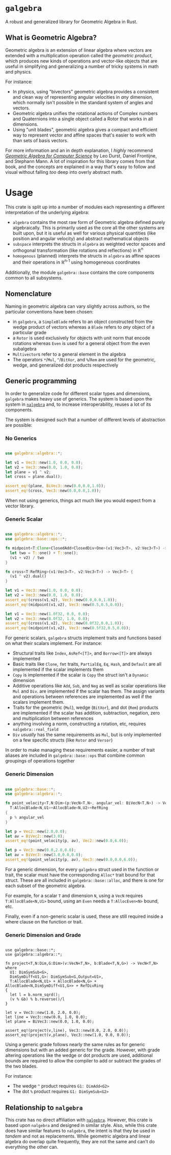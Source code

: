 
# `galgebra`

A robust and generalized library for Geometric Algebra in Rust.

## What is Geometric Algebra?

Geometric algebra is an extension of linear algebra where vectors are extended
with a multiplication operation called the _geometric product_, which
produces new kinds of operations and vector-like objects that are useful in
simplifying and generalizing a number of tricky systems in math and physics.

For instance:
- In physics, using "bivectors" geometric algebra provides a consistent and
  clean way of representing angular velocities in *any* dimension, which
  normally isn't possible in the standard system of angles and vectors.
- Geometric algebra unifies the rotational actions of Complex
  numbers and Quaternions into a single object called a Rotor that works in all
  dimensions.
- Using "unit blades", geometric algebra gives a compact and efficient way to
  represent vector and affine spaces that's easier to work with
  than sets of basis vectors.

For more information and an in depth explanation, I _highly_ recommend
[_Geometric Algebra for Computer Science_][1] by Leo Durst, Daniel Frontijne, and
Stephann Mann. A lot of inspiration for this library comes from that book, and
the concepts are explained in a way that's easy to follow and visual without
falling *too* deep into overly abstract math.

# Usage

This crate is split up into a number of modules each representing a different
interpretation of the underlying algebra:
 - `algebra` contains the most raw form of Geometric algebra defined purely
   algebraically. This is primarily used as the core all the other systems are
   built upon, but it is useful as well for various physical quantities (like
   position and angular velocity) and abstract mathematical objects
 - `subspace` interprets the structs in `algebra` as weighted vector spaces and
   orthogonal transformation (like rotations and reflections) in ℝ<sup>n</sup>
 - `homogenous` (planned) interprets the structs in `algebra` as affine spaces
   and their operations in ℝ<sup>n-1</sup> using homogeneous coordinates

Additionally, the module `galgebra::base` contains the core components common
to all subsystems.

## Nomenclature

Naming in geometric algebra can vary slightly across authors, so the particular
conventions have been chosen:
- in `galgebra`, a `SimpleBlade` refers to an object constructed from the
 wedge product of vectors whereas a `Blade` refers to _any_ object of a
 particular grade
- a `Rotor` is used exclusively for objects with unit norm that encode rotations
  whereas `Even` is used for a general object from the even subalgebra
- `Multivector`s refer to a general element in the algebra
- The operators `*`/`Mul`, `^`/`BitXor`, and `%`/`Rem` are used for the geometric,
 wedge, and generalized dot products respectively

## Generic programming

In order to generalize code for different scalar types and dimensions,
`galgebra` makes heavy use of generics. The system is based upon the
system in [`nalgebra`][2] and, to increase interoperability, reuses a lot of its
components.

The system is designed such that a number of different levels of abstraction
are possible:

### No Generics

```rust

use galgebra::algebra::*;

let v1 = Vec3::new(1.0, 0.0, 0.0);
let v2 = Vec3::new(0.0, 1.0, 0.0);
let plane = v1 ^ v2;
let cross = plane.dual();

assert_eq!(plane, BiVec3::new(0.0,0.0,1.0));
assert_eq!(cross, Vec3::new(0.0,0.0,1.0));

```

When not using generics, things act much like you would expect from a vector
library.

### Generic Scalar

```rust

use galgebra::algebra::*;
use galgebra::base::ops::*;

fn midpoint<T:Clone+ClosedAdd+ClosedDiv+One>(v1:Vec3<T>, v2:Vec3<T>) -> Vec3<T> {
  let two = T::one() + T::one();
  (v1 + v2) / two
}

fn cross<T:RefRing>(v1:Vec3<T>, v2:Vec3<T>) -> Vec3<T> {
  (v1 ^ v2).dual()
}

let v1 = Vec3::new(1.0, 0.0, 0.0);
let v2 = Vec3::new(0.0, 1.0, 0.0);
assert_eq!(cross(v1,v2), Vec3::new(0.0,0.0,1.0));
assert_eq!(midpoint(v1,v2), Vec3::new(0.5,0.5,0.0));

let v1 = Vec3::new(1.0f32, 0.0, 0.0);
let v2 = Vec3::new(0.0f32, 1.0, 0.0);
assert_eq!(cross(v1,v2), Vec3::new(0.0f32,0.0,1.0));
assert_eq!(midpoint(v1,v2), Vec3::new(0.5f32,0.5,0.0));

```

For generic scalars, `galgebra` structs implement traits and functions based on
what their scalars implement. For instance:
 - Structural traits like `Index`, `AsRef<[T]>`, and `Borrow<[T]>` are always
   implemented
 - Basic traits like `Clone`, `fmt` traits, `PartialEq`, `Eq`, `Hash`, and `Default`
   are all implemented if the scalar implements them
 - `Copy` is implemented if the scalar is `Copy` the struct isn't a `Dynamic`
   dimension
 - Additive operations like `Add`, `Sub`, and `Neg` as well as scalar operations
   like `Mul` and `Div`. are implemented if the scalar has them. The assign
   variants and operations between references are implemented as well if the
   scalars implement them.
 - Traits for the geometric (`Mul`), wedge (`BitXor`), and dot (`Rem`) products
   are implemented if the scalar has addition, subtraction, negation, zero and
   multiplication between references
 - anything involving a norm, constructing a rotation, etc, requires
   `nalgebra::real_field`
 - `Div` _usually_ has the same requirements as `Mul`, but is only implemented
   on a few specific structs (like `Rotor` and `Versor`)

In order to make managing these requirements easier, a number of trait aliases
are included in `galgebra::base::ops` that combine common groupings of operations
together

### Generic Dimension

```rust

use galgebra::base::*;
use galgebra::algebra::*;

fn point_velocity<T,N:Dim>(p:VecN<T,N>, angular_vel: BiVecN<T,N>) -> VecN<T,N> where
  T:AllocBlade<N,U1>+AllocBlade<N,U2>+RefRing
{
  p % angular_vel
}

let p = Vec2::new(2.0,0.0);
let av = BiVec2::new(3.0);
assert_eq!(point_velocity(p, av), Vec2::new(0.0,6.0));

let p = Vec3::new(0.0,2.0,0.0);
let av = BiVec3::new(3.0,0.0,0.0);
assert_eq!(point_velocity(p, av), Vec3::new(0.0,0.0,6.0));

```

For a generic dimension, for every `galgebra` struct
used in the function or trait, the scalar must have the corresponding `Alloc*`
trait bound for that struct. These are all included in `galgebra::base::alloc`,
and there is one for each subset of the geometric algebra.

For example, for a scalar `T` and dimension `N`, using a `VecN` requires `T:AllocBlade<N,U1>` bound, using an `Even` needs a `T:AllocEven<N>` bound, etc.

Finally, even if a non-generic scalar is used, these are still required inside a
where clause on the function or trait.

### Generic Dimension and Grade

```

use galgebra::base::*;
use galgebra::algebra::*;

fn project<T,N:Dim,G:Dim>(v:VecN<T,N>, b:Blade<T,N,G>) -> VecN<T,N> where
  U1: DimSymSub<G>,
  DimSymDiff<U1,G>: DimSymSub<G,Output=U1>,
  T:AllocBlade<N,U1> + AllocBlade<N,G> + AllocBlade<N,DimSymDiff<U1,G>> + RefDivRing
{
  let l = b.norm_sqrd();
  (v % &b) % b.reverse()/l
}

let v = Vec3::new(1.0, 2.0, 0.0);
let line = Vec3::new(0.0, 1.0, 0.0);
let plane = BiVec3::new(0.0, 1.0, 0.0);

assert_eq!(project(v,line), Vec3::new(0.0, 2.0, 0.0));
assert_eq!(project(v,plane), Vec3::new(1.0, 0.0, 0.0));

```

Using a generic grade follows nearly the same rules as for generic dimensions
but with an added generic for the grade. However, with grade altering operations
like the wedge or dot products are used, additional bounds are required to allow
the compiler to add or subtract the grades of the two blades.

For instance:
 - The wedge `^` product requires `G1: DimAdd<G2>`
 - The dot `%` product requires `G1: DimSymSub<G2>`



## Relationship to `nalgebra`

This crate has no direct affiliation with [`nalgebra`][2]. However, this crate is
based upon `nalgebra` and designed in similar style. Also, while this crate
does have similar features to `nalgebra`, the intent is that they be used in
*tandem* and not as replacements. While geometric algebra and linear algebra do
overlap quite frequently, they are not the same and can't do everything the other
can.




[1]: https://geometricalgebra.org/
[2]: https://www.nalgebra.org/
